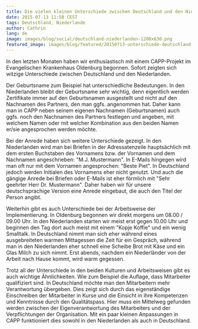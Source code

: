 ```yaml
---
title: Die vielen kleinen Unterschiede zwischen Deutschland und den Niederlanden
date: 2015-07-13 11:58 CEST
tags: Deutschland, Niederlande
author: Cathrin
lang: de
image: images/blog/social/deutschland-niederlanden-1200x630.png
featured_image: images/blog/featured/20150713-unterschiede-deutschland-niederlanden.png
---
```


In den letzten Monaten haben wir enthusiastisch mit einem CAPP-Projekt im Evangelischen Krankenhaus Oldenburg begonnen. Sofort zeigten sich witzige Unterschiede zwischen Deutschland und den Niederlanden.

Der Geburtsname zum Beispiel hat unterschiedliche Bedeutungen. In den Niederlanden bleibt der Geburtsname sehr wichtig, denn eigentlich werden Zertifikate immer auf den Geburtsnamen ausgestellt und nicht auf den Nachnamen des Partners, den man ggfs. angenommen hat. Daher kann man in CAPP neben seinem eigenen Nachnamen (Geburtsnamen) auch ggfs. noch den Nachnamen des Partners festlegen und angeben, mit welchem Namen oder mit welcher Kombination aus den beiden Namen er/sie angesprochen werden möchte.

Bei der Anrede haben sich weitere Unterschiede gezeigt. In den Niederlanden wird man bei Briefen in der Adressatenzeile hauptsächlich mit dem ersten Buchstaben des Vornamens bzw. der Vornamen und dem Nachnamen angeschrieben: "M.J. Mustermann". In E-Mails hingegen wird man oft nur mit dem Vornamen angesprochen: "Beste Piet". In Deutschland jedoch werden Initialen des Vornamens eher nicht genutzt. Und auch die gängige Anrede bei Briefen oder E-Mails ist eher förmlich mit "Sehr geehrter Herr Dr. Mustermann". Daher haben wir für unsere deutschsprachige Version eine Anrede eingebaut, die auch den Titel der Person angibt.

Weiterhin gibt es auch Unterschiede bei der Arbeitsweise der Implementierung. In Oldenburg begonnen wir direkt morgens um 08.00 / 09.00 Uhr. In den Niederlanden starten wir meist erst gegen 10.00 Uhr und beginnen den Tag dort auch meist mit einem "Kopje Koffie" und ein wenig Smalltalk. In Deutschland nimmt man sich eher während eines ausgebreiteten warmen Mittagessen die Zeit für ein Gespräch, während man in den Niederlanden eher schnell eine Scheibe Brot mit Käse und ein Glas Milch zu sich nimmt. Erst abends, nachdem ein Niederländer von der Arbeit nach Hause kommt, wird warm gegessen.

Trotz all der Unterschiede in den beiden Kulturen und Arbeitsweisen gibt es auch wichtige Ähnlichkeiten. Wie zum Beispiel die Auflage, dass Mitarbeiter qualifiziert sind. In Deutschland möchte man den Mitarbeitern mehr Verantwortung übergeben. Dies zeigt sich durch das eigenständige Einschreiben der Mitarbeiter in Kurse und die Einsicht in ihre Kompetenzen und Kenntnisse durch den Qualitätspass.  Hier muss ein Mittelweg gefunden werden zwischen der Eigenverantwortung des Mitarbeiters und der Verpflichtungen der Organisation. Mit ein paar kleinen Anpassungen in CAPP funktioniert dies sowohl in den Niederlanden als auch in Deutschland.

